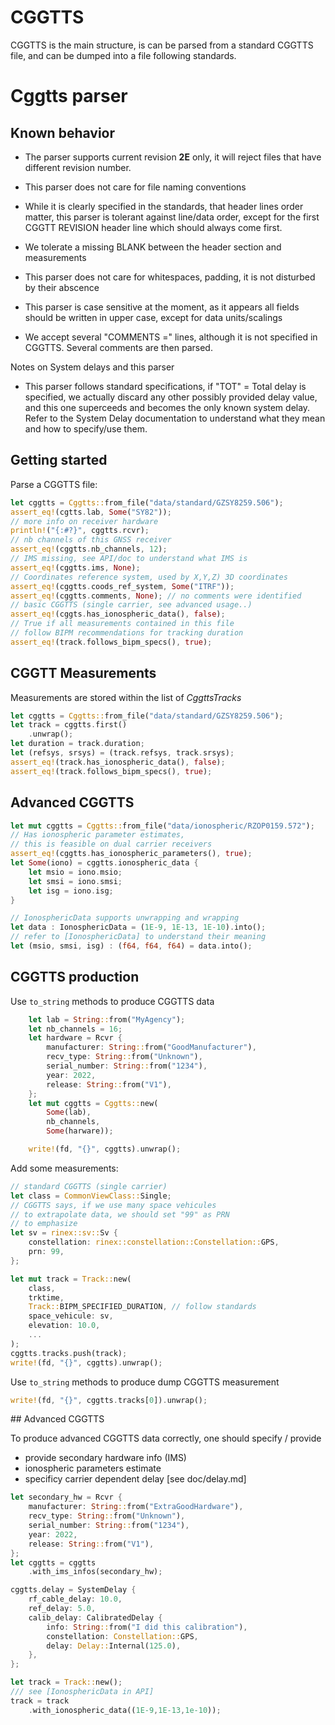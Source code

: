 CGGTTS
======

CGGTTS is the main structure, is can be parsed from a standard CGGTTS file, and can be dumped into a file following standards. 

Cggtts parser 
=============

## Known behavior 

* The parser supports current revision **2E** only, it will reject files that have different revision number.
* This parser does not care for file naming conventions

* While it is clearly specified in the standards, that header lines order matter, this parser is tolerant against line/data order, except for the first CGGTT REVISION header line which should always come first.

* We tolerate a missing BLANK between the header section and measurements

* This parser does not care for whitespaces, padding, it is not disturbed by their abscence

* This parser is case sensitive at the moment, as it appears all fields should be written in upper case, except for data units/scalings 

* We accept several \"COMMENTS =\" lines, although it is not specified in CGGTTS. Several comments are then parsed. 

Notes on System delays and this parser

* This parser follows standard specifications, 
if \"TOT\" = Total delay is specified, we actually discard
any other possibly provided delay value, and this one superceeds
and becomes the only known system delay.
Refer to the System Delay documentation to understand what they
mean and how to specify/use them.

## Getting started

Parse a CGGTTS file:

```rust
let cggtts = Cggtts::from_file("data/standard/GZSY8259.506");
assert_eq!(cgtts.lab, Some("SY82"));
// more info on receiver hardware
println!("{:#?}", cggtts.rcvr);
// nb channels of this GNSS receiver
assert_eq!(cggtts.nb_channels, 12);
// IMS missing, see API/doc to understand what IMS is
assert_eq!(cggtts.ims, None);
// Coordinates reference system, used by X,Y,Z) 3D coordinates
assert_eq!(cggtts.coods_ref_system, Some("ITRF"));
assert_eq!(cggtts.comments, None); // no comments were identified
// basic CGGTTS (single carrier, see advanced usage..)
assert_eq!(cggts.has_ionospheric_data(), false);
// True if all measurements contained in this file
// follow BIPM recommendations for tracking duration
assert_eq!(track.follows_bipm_specs(), true);
``` 

## CGGTT Measurements 

Measurements are stored within the list of _CggttsTracks_

```rust
let cggtts = Cggtts::from_file("data/standard/GZSY8259.506");
let track = cggtts.first()
    .unwrap();
let duration = track.duration;
let (refsys, srsys) = (track.refsys, track.srsys);
assert_eq!(track.has_ionospheric_data(), false);
assert_eq!(track.follows_bipm_specs(), true);
```

## Advanced CGGTTS

```rust
let mut cggtts = Cggtts::from_file("data/ionospheric/RZOP0159.572");
// Has ionospheric parameter estimates,
// this is feasible on dual carrier receivers
assert_eq!(cggtts.has_ionospheric_parameters(), true); 
let Some(iono) = cggtts.ionospheric_data {
    let msio = iono.msio;
    let smsi = iono.smsi;
    let isg = iono.isg;
}

// IonosphericData supports unwrapping and wrapping
let data : IonosphericData = (1E-9, 1E-13, 1E-10).into();
// refer to [IonosphericData] to understand their meaning 
let (msio, smsi, isg) : (f64, f64, f64) = data.into();
```

## CGGTTS production

Use `to_string` methods to produce CGGTTS data

```rust
    let lab = String::from("MyAgency");
    let nb_channels = 16;
    let hardware = Rcvr {
        manufacturer: String::from("GoodManufacturer"),
        recv_type: String::from("Unknown"),
        serial_number: String::from("1234"),
        year: 2022,
        release: String::from("V1"),
    };
    let mut cggtts = Cggtts::new(
        Some(lab), 
        nb_channels, 
        Some(harware));

    write!(fd, "{}", cggtts).unwrap();
```

Add some measurements:

```rust
// standard CGGTTS (single carrier)
let class = CommonViewClass::Single;
// CGGTTS says, if we use many space vehicules
// to extrapolate data, we should set "99" as PRN
// to emphasize
let sv = rinex::sv::Sv {
    constellation: rinex::constellation::Constellation::GPS,
    prn: 99,
};

let mut track = Track::new(
    class,
    trktime,
    Track::BIPM_SPECIFIED_DURATION, // follow standards 
    space_vehicule: sv,
    elevation: 10.0,
    ...
);
cggtts.tracks.push(track);
write!(fd, "{}", cggtts).unwrap();
```

Use `to_string` methods to produce dump CGGTTS measurement

```rust
write!(fd, "{}", cggtts.tracks[0]).unwrap();
```

## Advanced CGGTTS

To produce advanced CGGTTS data correctly, one should specify / provide

* provide secondary hardware info (IMS)
* ionospheric parameters estimate
* specificy carrier dependent delay [see doc/delay.md]

```rust
let secondary_hw = Rcvr {
    manufacturer: String::from("ExtraGoodHardware"),
    recv_type: String::from("Unknown"),
    serial_number: String::from("1234"),
    year: 2022,
    release: String::from("V1"),
};
let cggtts = cggtts
    .with_ims_infos(secondary_hw);

cggtts.delay = SystemDelay {
    rf_cable_delay: 10.0,
    ref_delay: 5.0,
    calib_delay: CalibratedDelay {
        info: String::from("I did this calibration"),
        constellation: Constellation::GPS,
        delay: Delay::Internal(125.0),
    },
};

let track = Track::new();
/// see [IonosphericData in API]
track = track
    .with_ionospheric_data((1E-9,1E-13,1e-10));
```
